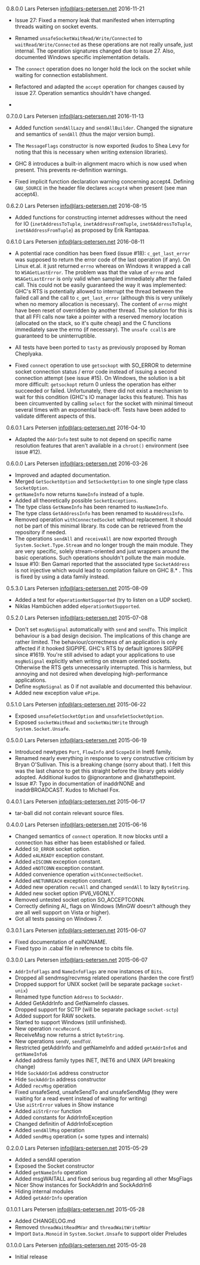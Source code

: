 0.8.0.0 Lars Petersen <info@lars-petersen.net> 2016-11-21

 * Issue 27: Fixed a memory leak that manifested when interrupting threads waiting
   on socket events.

 * Renamed `unsafeSocketWaitRead/Write/Connected` to `waitRead/Write/Connected`
   as these operations are not really unsafe, just internal. The operation
   signatures changed due to issue 27. Also, documented Windows specific
   implementation details.

 * The `connect` operation does no longer hold the lock on the socket while
   waiting for connection establishment.

 * Refactored and adapted the `accept` operation for changes caused by issue 27.
   Operation semantics shouldn't have changed.

 * 


0.7.0.0 Lars Petersen <info@lars-petersen.net> 2016-11-13

 * Added function `sendAllLazy` and `sendAllBuilder`. Changed the signature and
   semantics of `sendAll` (thus the major version bump).

 * The `MessageFlags` constructor is now exported (kudos to Shea Levy for noting
   that this is necessary when writing extension libraries).

 * GHC 8 introduces a built-in alignment macro which is now used when present.
   This prevents re-definition warnings.

 * Fixed implicit function declaration warning concerning accept4.
   Defining `GNU_SOURCE` in the header file declares `accept4` when present
   (see man accept4).

0.6.2.0 Lars Petersen <info@lars-petersen.net> 2016-08-15

 * Added functions for constructing internet addresses without the need for IO
   (`inetAddressToTuple`, `inetAddressFromTuple`, `inet6AddressToTuple`,
    `inet6AddressFromTuple`) as proposed by Erik Rantapaa.

0.6.1.0 Lars Petersen <info@lars-petersen.net> 2016-08-11

 * A potential race condition has been fixed (issue #18): `c_get_last_error`
   was supposed to return the error code of the last operation (if any).
   On Linux et.al. it just returned `errno` whereas on Windows it wrapped
   a call to `WSAGetLastError`.
   The problem was that the value of `errno` and `WSAGetLastError` is only
   valid when sampled immediately after the failed call. This could not be
   easily guaranteed the way it was implemented: GHC's RTS is potentially
   allowed to interrupt the thread between the failed call and the call to
   `c_get_last_error` (although this is very unlikely when no memory allocation
   is necessary). The content of `errno` might have been reset of overridden
   by another thread.
   The solution for this is that all FFI calls now take a pointer with a reserved
   memory location (allocated on the stack, so it's quite cheap) and the C
   functions immediately save the errno (if necessary). The `unsafe ccall`s are
   guaranteed to be uninterruptible.

 * All tests have been ported to `tasty` as previously proposed by
   Roman Cheplyaka.

 * Fixed `connect` operation to use `getsockopt` with SO_ERROR to determine
   socket connection status / error code instead of issuing a second connection
   attempt (see issue #15).
   On Windows, the solution is a bit more difficult: `getsockopt` return 0
   unless the operation has either succeeded or failed.
   Unfortunately, there did not exist a mechanism to wait for this condition
   (GHC's IO manager lacks this feature). This has been circumvented by
   calling `select` for the socket with minimal timeout several times with
   an exponential back-off. Tests have been added to validate different aspects
   of this.

0.6.0.1 Lars Petersen <info@lars-petersen.net> 2016-04-10

 * Adapted the `AddrInfo` test suite to not depend on specific name resolution
   features that aren't available in a `chroot()` environment (see issue #12).

0.6.0.0 Lars Petersen <info@lars-petersen.net> 2016-03-26

 * Improved and adapted documentation.
 * Merged `GetSocketOption` and `SetSocketOption` to one single type class
   `SocketOption`.
 * `getNameInfo` now returns `NameInfo` instead of a tuple.
 * Added all theoretically possible `SocketExceptions`.
 * The type class `GetNameInfo` has been renamed to `HasNameInfo`.
 * The type class `GetAddressInfo` has been renamed to `HasAddressInfo`.
 * Removed operation `withConnectedSocket` without replacement.
   It should not be part of this minimal library. Its code can be retrieved from the repository if needed.
 * The operations `sendAll` and `receiveAll` are now exported through
   `System.Socket.Type.Stream` and no longer trough the main module.
   They are very specific, solely stream-oriented and just wrappers around
   the basic operations. Such operations shouldn't pollute the main module.
 * Issue #10: Ben Gamari reported that the associated type `SocketAddress`
   is not injective which would lead to compilation failure on GHC 8.* .
   This is fixed by using a data family instead.

0.5.3.0 Lars Petersen <info@lars-petersen.net> 2015-08-09

 * Added a test for `eOperationNotSupported` (try to listen on a UDP socket).
 * Niklas Hambüchen added `eOperationNotSupported`.

0.5.2.0 Lars Petersen <info@lars-petersen.net> 2015-07-08

 * Don't set `msgNoSignal` automatically with `send` and `sendTo`. This implicit
   behaviour is a bad design decision. The implications of this change are
   rather limited. The behaviour/correctness of an application is only affected
   if it hooked SIGPIPE. GHC's RTS by default ignores SIGPIPE since #1619.
   You're still advised to adapt your applications to use `msgNoSignal`
   explicitly when writing on stream oriented sockets. Otherwise the RTS gets
   unnecessarily interrupted. This is harmless, but annoying and not desired
   when developing high-performance applications.
 * Define `msgNoSignal` as 0 if not available and documented this behaviour.
 * Added new exception value `ePipe`.

0.5.1.0 Lars Petersen <info@lars-petersen.net> 2015-06-22

 * Exposed `unsafeGetSocketOption` and `unsafeSetSocketOption`.
 * Exposed `socketWaitRead` and `socketWaitWrite` through `System.Socket.Unsafe`.

0.5.0.0 Lars Petersen <info@lars-petersen.net> 2015-06-19

 * Introduced newtypes `Port`, `FlowInfo` and `ScopeId` in Inet6 family.
 * Renamed nearly everything in response to very constructive criticism
   by Bryan O'Sullivan. This is a breaking change (sorry about that).
   I felt this was the last chance to get this straight before the library
   gets widely adopted.
   Additional kudos to @ignorantone and @whatsthepoint.
 * Issue #7: Typo in documentation of inaddrNONE and inaddrBROADCAST.
   Kudos to Michael Fox.

0.4.0.1 Lars Petersen <info@lars-petersen.net> 2015-06-17

 * tar-ball did not contain relevant source files.

0.4.0.0 Lars Petersen <info@lars-petersen.net> 2015-06-16

 * Changed semantics of `connect` operation. It now
   blocks until a connection has either has been established or failed.
 * Added `SO_ERROR` socket option.
 * Added `eALREADY` exception constant.
 * Added `eISCONN` exception constant.
 * Added `eNOTCONN` exception constant.
 * Added convenience operation `withConnectedSocket`.
 * Added `eNETUNREACH` exception constant.
 * Added new operation `recvAll` and changed `sendAll` to lazy `ByteString`.
 * Added new socket option IPV6_V6ONLY.
 * Removed untested socket option SO_ACCEPTCONN.
 * Correctly defining AI_ flags on Windows (MinGW doesn't although
   they are all well support on Vista or higher).
 * Got all tests passing on Windows 7.

0.3.0.1 Lars Petersen <info@lars-petersen.net> 2015-06-07

 * Fixed documentation of eaiNONAME.
 * Fixed typo in .cabal file in reference to cbits file.

0.3.0.0 Lars Petersen <info@lars-petersen.net> 2015-06-07

 * `AddrInfoFlags` and `NameInfoFlags` are now instances of `Bits`.
 * Dropped all sendmsg/recvmsg related operations (harden the core first!)
 * Dropped support for UNIX socket (will be separate package `socket-unix`)
 * Renamed type function `Address` to `SockAddr`.
 * Added GetAddrInfo and GetNameInfo classes.
 * Dropped support for SCTP (will be separate package `socket-sctp`)
 * Added support for RAW sockets.
 * Started to support Windows (still unfinished).
 * New operation `recvRecord`.
 * ReceiveMsg now returns a strict `ByteString`.
 * New operations `sendV`, `sendToV`.
 * Restricted getAddrInfo and getNameInfo and added `getAddrInfo6` and
   `getNameInfo6`
 * Added address family types INET, INET6 and UNIX (API breaking change)
 * Hide `SockAddrIn6` address constructor
 * Hide `SockAddrIn` address constructor
 * Added `recvMsg` operation
 * Fixed unsafeSend, unsafeSendTo and unsafeSendMsg (they were waiting for
   a read event instead of waiting for writing)
 * Use `aiStrError` values in Show instance
 * Added `aiStrError` function
 * Added constants for AddrInfoException
 * Changed definitin of AddrInfoException
 * Added `sendAllMsg` operation
 * Added `sendMsg` operation (+ some types and internals)

0.2.0.0 Lars Petersen <info@lars-petersen.net> 2015-05-29

 * Added a sendAll operation
 * Exposed the Socket constructor
 * Added `getNameInfo` operation
 * Added msgWAITALL and fixed serious bug regarding all other MsgFlags
 * Nicer Show instances for SockAddrIn and SockAddrIn6
 * Hiding internal modules
 * Added `getAddrInfo` operation

0.1.0.1 Lars Petersen <info@lars-petersen.net> 2015-05-28

 * Added CHANGELOG.md
 * Removed `threadWaitReadMVar` and `threadWaitWriteMVar`
 * Import `Data.Monoid` in `System.Socket.Unsafe` to support older Preludes

0.1.0.0 Lars Petersen <info@lars-petersen.net> 2015-05-28

 * Initial release
